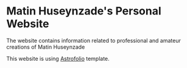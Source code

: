 # Matin Huseynzade's Personal Website
The website contains information related to professional and amateur creations of Matin Huseynzade

This website is using [Astrofolio](https://github.com/vikas5914/Astrofolio) template.